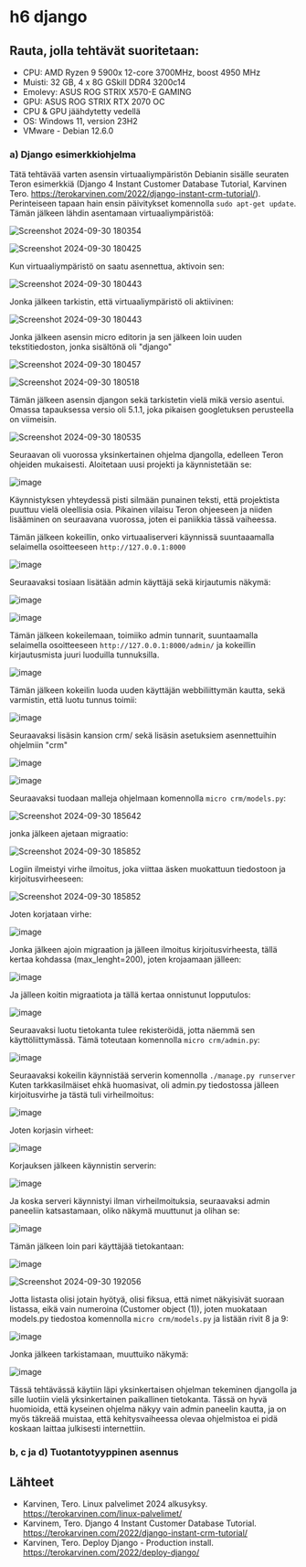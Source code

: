 # h6 django

## Rauta, jolla tehtävät suoritetaan: 
* CPU: AMD Ryzen 9 5900x 12-core 3700MHz, boost 4950 MHz
* Muisti: 32 GB, 4 x 8G GSkill DDR4 3200c14
* Emolevy: ASUS ROG STRIX X570-E GAMING
* GPU: ASUS ROG STRIX RTX 2070 OC
* CPU & GPU jäähdytetty vedellä 
* OS: Windows 11, version 23H2
* VMware - Debian 12.6.0

### a) Django esimerkkiohjelma

Tätä tehtävää varten asensin virtuaaliympäristön Debianin sisälle seuraten Teron esimerkkiä (Django 4 Instant Customer Database Tutorial, Karvinen Tero. https://terokarvinen.com/2022/django-instant-crm-tutorial/). Perinteiseen tapaan hain ensin päivitykset komennolla `sudo apt-get update`. Tämän jälkeen lähdin asentamaan virtuaaliympäristöä:

![Screenshot 2024-09-30 180354](https://github.com/user-attachments/assets/17f2b4dc-0d05-40fc-9a7a-23f480f3515d)

![Screenshot 2024-09-30 180425](https://github.com/user-attachments/assets/4ae1cb71-e7ec-41e0-92d4-b93f0834eb81)

Kun virtuaaliympäristö on saatu asennettua, aktivoin sen:

![Screenshot 2024-09-30 180443](https://github.com/user-attachments/assets/f6359434-c52e-4470-99cd-2256261ab8c5)

Jonka jälkeen tarkistin, että virtuaaliympäristö oli aktiivinen:

![Screenshot 2024-09-30 180443](https://github.com/user-attachments/assets/cca65ee1-f239-459e-8e10-73fdf86ac206)

Jonka jälkeen asensin micro editorin ja sen jälkeen loin uuden tekstitiedoston, jonka sisältönä oli "django"

![Screenshot 2024-09-30 180457](https://github.com/user-attachments/assets/4af1fcd0-cb9b-4629-9451-2228f2864422)

![Screenshot 2024-09-30 180518](https://github.com/user-attachments/assets/24a89986-ce34-4b59-ba34-4465adf1b018)

Tämän jälkeen asensin djangon sekä tarkistetin vielä mikä versio asentui. Omassa tapauksessa versio oli 5.1.1, joka pikaisen googletuksen perusteella on viimeisin.

![Screenshot 2024-09-30 180535](https://github.com/user-attachments/assets/f86a3f8d-cebd-426e-9db5-eb76ccb942af)

Seuraavan oli vuorossa yksinkertainen ohjelma djangolla, edelleen Teron ohjeiden mukaisesti. Aloitetaan uusi projekti ja käynnistetään se:

![image](https://github.com/user-attachments/assets/4b35cb70-de0f-4f5b-8698-1c71c40a4d37)

Käynnistyksen yhteydessä pisti silmään punainen teksti, että projektista puuttuu vielä oleellisia osia. Pikainen vilaisu Teron ohjeeseen ja niiden lisääminen on seuraavana vuorossa, joten ei paniikkia tässä vaiheessa. 

Tämän jälkeen kokeillin, onko virtuaaliserveri käynnissä suuntaaamalla selaimella osoitteeseen `http://127.0.0.1:8000`

![image](https://github.com/user-attachments/assets/c366700b-de53-487c-bd24-445d8c2d29c7)

Seuraavaksi tosiaan lisätään admin käyttäjä sekä kirjautumis näkymä:

![image](https://github.com/user-attachments/assets/70613762-a755-4b47-b471-05b270165092)

![image](https://github.com/user-attachments/assets/6f1517b9-e261-4ad9-b6aa-711a09a24fb6)

Tämän jälkeen kokeilemaan, toimiiko admin tunnarit, suuntaamalla selaimella osoitteeseen `http://127.0.0.1:8000/admin/` ja kokeillin kirjautusmista juuri luoduilla tunnuksilla.

![image](https://github.com/user-attachments/assets/d98e810d-1c11-48d0-a913-a92e0b4def9e)

Tämän jälkeen kokeilin luoda uuden käyttäjän webbiliittymän kautta, sekä varmistin, että luotu tunnus toimii:

![image](https://github.com/user-attachments/assets/609b0578-f7c7-4b8b-9e94-9a11762493e5)

Seuraavaksi lisäsin kansion crm/ sekä lisäsin asetuksiem asennettuihin ohjelmiin "crm"

![image](https://github.com/user-attachments/assets/a6623bda-2f9b-4c99-a20d-b8cd1643e6c5)

![image](https://github.com/user-attachments/assets/b67eca23-d76d-43e0-bb2e-d962f00e7909)

Seuraavaksi tuodaan malleja ohjelmaan komennolla `micro crm/models.py`:

![Screenshot 2024-09-30 185642](https://github.com/user-attachments/assets/a07c5949-aacb-4edd-a646-315dceba2552)

jonka jälkeen ajetaan migraatio:

![Screenshot 2024-09-30 185852](https://github.com/user-attachments/assets/153a6da5-a4cb-4b59-9150-a2b8ff40d484)

Logiin ilmeistyi virhe ilmoitus, joka viittaa äsken muokattuun tiedostoon ja kirjoitusvirheeseen:

![Screenshot 2024-09-30 185852](https://github.com/user-attachments/assets/6ab79ba1-715a-457c-a664-845782c974fa)

Joten korjataan virhe:

![image](https://github.com/user-attachments/assets/3e22d0a0-3cb7-43c6-93ee-437c6635af4a)

Jonka jälkeen ajoin migraation ja jälleen ilmoitus kirjoitusvirheesta, tällä kertaa kohdassa (max_lenght=200), joten krojaamaan jälleen:

![image](https://github.com/user-attachments/assets/862666b4-c5dc-4f3b-b445-25f69efb2f1b)

Ja jälleen koitin migraatiota ja tällä kertaa onnistunut lopputulos:

![image](https://github.com/user-attachments/assets/56615b45-6124-4a2a-bd99-e02190014935)

Seuraavaksi luotu tietokanta tulee rekisteröidä, jotta näemmä sen käyttöliittymässä. Tämä toteutaan komennolla `micro crm/admin.py`:

![image](https://github.com/user-attachments/assets/deb63d91-166e-49f2-a6dc-0a9e20373ebe)

Seuraavaksi kokeilin käynnistää serverin komennolla `./manage.py runserver`
Kuten tarkkasilmäiset ehkä huomasivat, oli admin.py tiedostossa jälleen kirjoitusvirhe ja tästä tuli virheilmoitus:

![image](https://github.com/user-attachments/assets/53f24548-e1f7-4fc5-9b81-1e77712a79df)

Joten korjasin virheet:

![image](https://github.com/user-attachments/assets/696cedcb-874c-4d0d-b5cd-57ac76e9320b)

Korjauksen jälkeen käynnistin serverin:

![image](https://github.com/user-attachments/assets/caa83662-5e01-4ed4-babd-69742489a46b)

Ja koska serveri käynnistyi ilman virheilmoituksia, seuraavaksi admin paneeliin katsastamaan, oliko näkymä muuttunut ja olihan se:

![image](https://github.com/user-attachments/assets/604e6963-245d-4449-941f-718c22afeff9)

Tämän jälkeen loin pari käyttäjää tietokantaan:

![image](https://github.com/user-attachments/assets/9bc666e4-a745-4a59-b583-78e8e09780b4)

![Screenshot 2024-09-30 192056](https://github.com/user-attachments/assets/74167628-d083-4995-91b8-d10505968ad7)

Jotta listasta olisi jotain hyötyä, olisi fiksua, että nimet näkyisivät suoraan listassa, eikä vain numeroina (Customer object (1)), joten muokataan models.py tiedostoa komennolla `micro crm/models.py` ja listään rivit 8 ja 9:

![image](https://github.com/user-attachments/assets/fae1c31c-d64b-436a-b942-825f788d4050)

Jonka jälkeen tarkistamaan, muuttuiko näkymä:

![image](https://github.com/user-attachments/assets/16c1f078-daae-4ae4-9f40-a06530f91a8f)

Tässä tehtävässä käytiin läpi yksinkertaisen ohjelman tekeminen djangolla ja sille luotiin vielä yksinkertainen paikallinen tietokanta. Tässä on hyvä huomioida, että kyseinen ohjelma näkyy vain admin paneelin kautta, ja on myös täkreää muistaa, että kehitysvaiheessa olevaa ohjelmistoa ei pidä koskaan laittaa julkisesti internettiin.

### b, c ja d) Tuotantotyyppinen asennus



## Lähteet


 * Karvinen, Tero. Linux palvelimet 2024 alkusyksy. https://terokarvinen.com/linux-palvelimet/
 * Karvinem, Tero. Django 4 Instant Customer Database Tutorial. https://terokarvinen.com/2022/django-instant-crm-tutorial/
 * Karvinen, Tero. Deploy Django - Production install. https://terokarvinen.com/2022/deploy-django/

